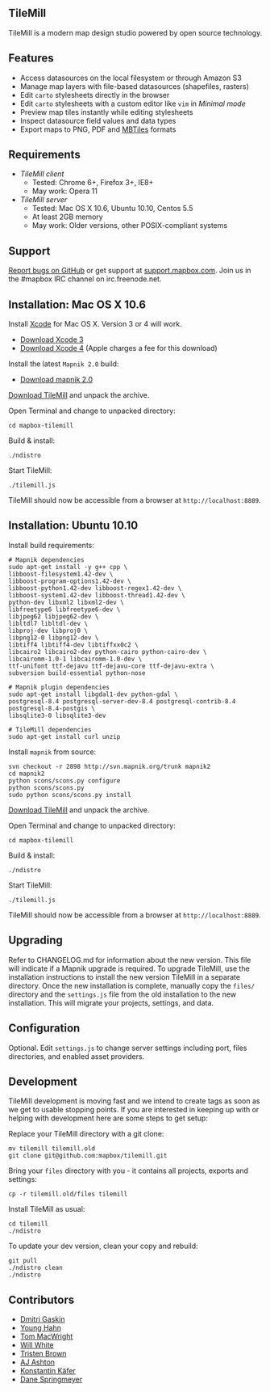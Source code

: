 TileMill
--------
TileMill is a modern map design studio powered by open source technology.


Features
--------
- Access datasources on the local filesystem or through Amazon S3
- Manage map layers with file-based datasources (shapefiles, rasters)
- Edit `carto` stylesheets directly in the browser
- Edit `carto` stylesheets with a custom editor like `vim` in *Minimal mode*
- Preview map tiles instantly while editing stylesheets
- Inspect datasource field values and data types
- Export maps to PNG, PDF and [MBTiles](http://www.mbtiles.org) formats


Requirements
------------
- *TileMill client*
  - Tested: Chrome 6+, Firefox 3+, IE8+
  - May work: Opera 11
- *TileMill server*
  - Tested: Mac OS X 10.6, Ubuntu 10.10, Centos 5.5 
  - At least 2GB memory
  - May work: Older versions, other POSIX-compliant systems


Support
-------

[Report bugs on GitHub][1] or get support at [support.mapbox.com][2]. Join us
in the #mapbox IRC channel on irc.freenode.net.

[1]:https://github.com/mapbox/tilemill/issues
[2]:http://support.mapbox.com/kb/tilemill/where-can-i-get-help-with-tilemill


Installation: Mac OS X 10.6
---------------------------
Install [Xcode][xcode] for Mac OS X. Version 3 or 4 will work.

- [Download Xcode 3](https://connect.apple.com/cgi-bin/WebObjects/MemberSite.woa/wa/getSoftware?bundleID=20792)
- [Download Xcode 4](http://developer.apple.com/xcode/) (Apple charges a fee for this download)

[xcode]:http://developer.apple.com/technologies/tools/xcode.html

Install the latest `Mapnik 2.0` build:

- [Download mapnik 2.0](http://dbsgeo.com/downloads/mapnik/snow/intel/2.0.0-r2898.dmg)

[Download TileMill](https://github.com/mapbox/tilemill/downloads) and unpack the archive.

Open Terminal and change to unpacked directory:

    cd mapbox-tilemill

Build & install:

    ./ndistro

Start TileMill:

    ./tilemill.js

TileMill should now be accessible from a browser at `http://localhost:8889`.


Installation: Ubuntu 10.10
--------------------------
Install build requirements:

    # Mapnik dependencies
    sudo apt-get install -y g++ cpp \
    libboost-filesystem1.42-dev \
    libboost-program-options1.42-dev \
    libboost-python1.42-dev libboost-regex1.42-dev \
    libboost-system1.42-dev libboost-thread1.42-dev \
    python-dev libxml2 libxml2-dev \
    libfreetype6 libfreetype6-dev \
    libjpeg62 libjpeg62-dev \
    libltdl7 libltdl-dev \
    libproj-dev libproj0 \
    libpng12-0 libpng12-dev \
    libtiff4 libtiff4-dev libtiffxx0c2 \
    libcairo2 libcairo2-dev python-cairo python-cairo-dev \
    libcairomm-1.0-1 libcairomm-1.0-dev \
    ttf-unifont ttf-dejavu ttf-dejavu-core ttf-dejavu-extra \
    subversion build-essential python-nose

    # Mapnik plugin dependencies
    sudo apt-get install libgdal1-dev python-gdal \
    postgresql-8.4 postgresql-server-dev-8.4 postgresql-contrib-8.4 postgresql-8.4-postgis \
    libsqlite3-0 libsqlite3-dev

    # TileMill dependencies
    sudo apt-get install curl unzip

Install `mapnik` from source:

    svn checkout -r 2898 http://svn.mapnik.org/trunk mapnik2
    cd mapnik2
    python scons/scons.py configure
    python scons/scons.py
    sudo python scons/scons.py install

[Download TileMill](https://github.com/mapbox/tilemill/downloads) and unpack the archive.

Open Terminal and change to unpacked directory:

    cd mapbox-tilemill

Build & install:

    ./ndistro

Start TileMill:

    ./tilemill.js

TileMill should now be accessible from a browser at `http://localhost:8889`.


Upgrading
---------
Refer to CHANGELOG.md for information about the new version. This file will
indicate if a Mapnik upgrade is required. To upgrade TileMill, use the
installation instructions to install the new version TileMill in a separate
directory. Once the new installation is complete, manually copy the `files/`
directory and the `settings.js` file from the old installation to the new
installation. This will migrate your projects, settings, and data.


Configuration
-------------
Optional. Edit `settings.js` to change server settings including port, files
directories, and enabled asset providers.


Development
-----------
TileMill development is moving fast and we intend to create tags as soon as we
get to usable stopping points. If you are interested in keeping up with or
helping with development here are some steps to get setup:

Replace your TileMill directory with a git clone:

    mv tilemill tilemill.old
    git clone git@github.com:mapbox/tilemill.git

Bring your `files` directory with you - it contains all projects, exports and
settings:

    cp -r tilemill.old/files tilemill

Install TileMill as usual:

    cd tilemill
    ./ndistro

To update your dev version, clean your copy and rebuild:

    git pull
    ./ndistro clean
    ./ndistro


Contributors
------------
- [Dmitri Gaskin](http://github.com/dmitrig01)
- [Young Hahn](http://github.com/yhahn)
- [Tom MacWright](http://github.com/tmcw)
- [Will White](http://github.com/willwhite)
- [Tristen Brown](http://github.com/tristen)
- [AJ Ashton](http://github.com/ajashton)
- [Konstantin Käfer](http://github.com/kkaefer)
- [Dane Springmeyer](http://github.com/springmeyer)
